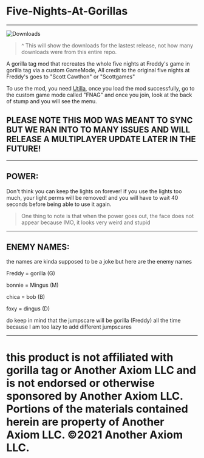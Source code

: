 # Five-Nights-At-Gorillas
-------------------------------------------------------------------------------------------------------------------------------------------------------

![Downloads](https://img.shields.io/github/downloads/MrBanana01/Five-Nights-At-Gorillas/total.svg)

> ^ This will show the downloads for the lastest release, not how many downloads were from this entire repo.

A gorilla tag mod that recreates the whole five nights at Freddy's game in gorilla tag via a custom GameMode, All credit to the original five nights at Freddy's goes to "Scott Cawthon" or "Scottgames"

To use the mod, you need [Utilla](https://github.com/legoandmars/Utilla), once you load the mod successfully, go to the custom game mode called "FNAG" and once you join, look at the back of stump and you will see the menu.

## PLEASE NOTE THIS MOD WAS MEANT TO SYNC BUT WE RAN INTO TO MANY ISSUES AND WILL RELEASE A MULTIPLAYER UPDATE LATER IN THE FUTURE!

-------------------------------------------------------------------------------------------------------------------------------------------------------

## POWER:
Don't think you can keep the lights on forever! if you use the lights too much, your light perms will be removed! and you will have to wait 40 seconds before being able to use it again.
> One thing to note is that when the power goes out, the face does not appear because IMO, it looks very weird and stupid


-------------------------------------------------------------------------------------------------------------------------------------------------------

## ENEMY NAMES:
the names are kinda supposed to be a joke but here are the enemy names

Freddy = gorilla (G)

bonnie = Mingus (M)

chica = bob (B)

foxy = dingus (D)

do keep in mind that the jumpscare will be gorilla (Freddy) all the time because I am too lazy to add different jumpscares 

-------------------------------------------------------------------------------------------------------------------------------------------------------
# this product is not affiliated with gorilla tag or Another Axiom LLC and is not endorsed or otherwise sponsored by Another Axiom LLC. Portions of the materials contained herein are property of Another Axiom LLC. ©2021 Another Axiom LLC.

